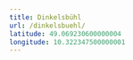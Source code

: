 ```yaml
---
title: Dinkelsbühl
url: /dinkelsbuehl/
latitude: 49.069230600000004
longitude: 10.322347500000001
---
```

